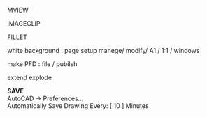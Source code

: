 MVIEW   

IMAGECLIP  

FILLET  

white background : page setup manege/ modify/ A1 / 1:1 / windows  

make PFD : file / pubilsh  


extend
explode 

**SAVE**  
AutoCAD → Preferences…   
Automatically Save Drawing Every: [ 10 ] Minutes   



